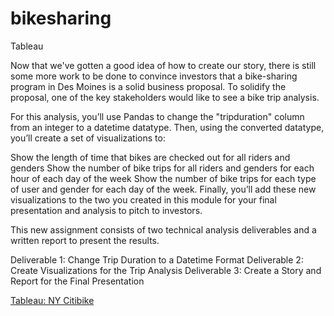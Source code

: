 # bikesharing
Tableau

Now that we've gotten a good idea of how to create our story, there is still some more work to be done to convince investors that a bike-sharing program in Des Moines is a solid business proposal. To solidify the proposal, one of the key stakeholders would like to see a bike trip analysis.

For this analysis, you’ll use Pandas to change the "tripduration" column from an integer to a datetime datatype. Then, using the converted datatype, you’ll create a set of visualizations to:

Show the length of time that bikes are checked out for all riders and genders
Show the number of bike trips for all riders and genders for each hour of each day of the week
Show the number of bike trips for each type of user and gender for each day of the week.
Finally, you’ll add these new visualizations to the two you created in this module for your final presentation and analysis to pitch to investors.

This new assignment consists of two technical analysis deliverables and a written report to present the results.

Deliverable 1: Change Trip Duration to a Datetime Format
Deliverable 2: Create Visualizations for the Trip Analysis
Deliverable 3: Create a Story and Report for the Final Presentation

<a href = "https://public.tableau.com/app/profile/chung.in.ngan/viz/BerkeleyBCNYCitibike/NYCStory">  Tableau: NY Citibike </a>

